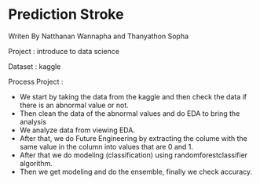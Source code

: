 # Prediction Stroke

Writen By Natthanan Wannapha and Thanyathon Sopha

Project : introduce to data science

Dataset : kaggle

Process Project :

- We start by taking the data from the kaggle and then check the data if there is an abnormal value or not.
- Then clean the data of the abnormal values ​​and do EDA to bring the analysis 
- We analyze data from viewing EDA.
- After that, we do Future Engineering by extracting the colume with the same value in the column into values ​​that are 0 and 1.
- After that we do modeling (classification) using randomforestclassifier algorithm.
- Then we get modeling and do the ensemble, finally we check accuracy.
